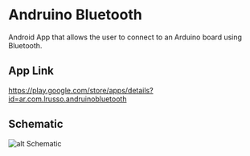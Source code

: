 # Andruino Bluetooth

Android App that allows the user to connect to an Arduino board using Bluetooth.

## App Link

https://play.google.com/store/apps/details?id=ar.com.lrusso.andruinobluetooth

## Schematic

![alt Schematic](https://raw.githubusercontent.com/lrusso/AndruinoBluetooth/master/Andruino%20Bluetooth/res/drawable-ldpi/schematic.png)
